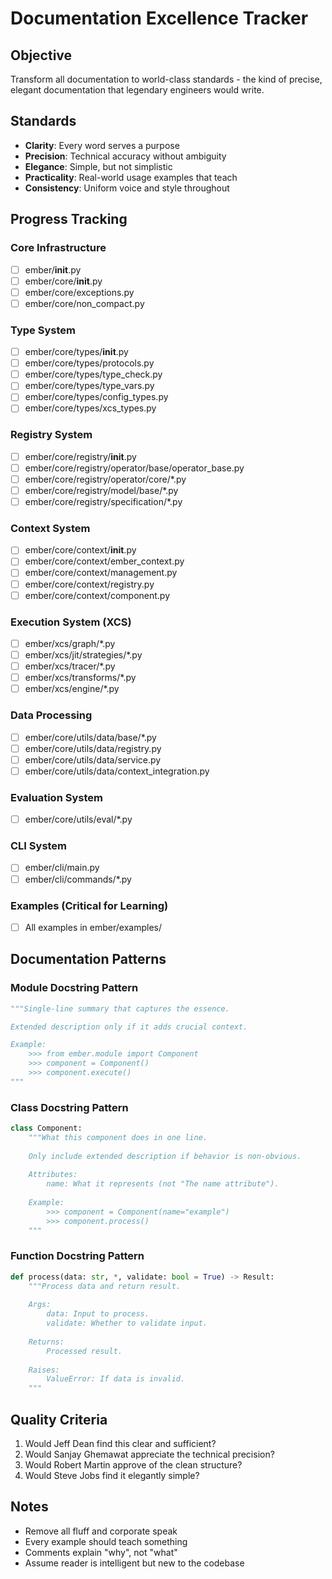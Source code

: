 # Documentation Excellence Tracker

## Objective
Transform all documentation to world-class standards - the kind of precise, elegant documentation that legendary engineers would write.

## Standards
- **Clarity**: Every word serves a purpose
- **Precision**: Technical accuracy without ambiguity  
- **Elegance**: Simple, but not simplistic
- **Practicality**: Real-world usage examples that teach
- **Consistency**: Uniform voice and style throughout

## Progress Tracking

### Core Infrastructure
- [ ] ember/__init__.py
- [ ] ember/core/__init__.py
- [ ] ember/core/exceptions.py
- [ ] ember/core/non_compact.py

### Type System
- [ ] ember/core/types/__init__.py
- [ ] ember/core/types/protocols.py
- [ ] ember/core/types/type_check.py
- [ ] ember/core/types/type_vars.py
- [ ] ember/core/types/config_types.py
- [ ] ember/core/types/xcs_types.py

### Registry System
- [ ] ember/core/registry/__init__.py
- [ ] ember/core/registry/operator/base/operator_base.py
- [ ] ember/core/registry/operator/core/*.py
- [ ] ember/core/registry/model/base/*.py
- [ ] ember/core/registry/specification/*.py

### Context System  
- [ ] ember/core/context/__init__.py
- [ ] ember/core/context/ember_context.py
- [ ] ember/core/context/management.py
- [ ] ember/core/context/registry.py
- [ ] ember/core/context/component.py

### Execution System (XCS)
- [ ] ember/xcs/graph/*.py
- [ ] ember/xcs/jit/strategies/*.py
- [ ] ember/xcs/tracer/*.py
- [ ] ember/xcs/transforms/*.py
- [ ] ember/xcs/engine/*.py

### Data Processing
- [ ] ember/core/utils/data/base/*.py
- [ ] ember/core/utils/data/registry.py
- [ ] ember/core/utils/data/service.py
- [ ] ember/core/utils/data/context_integration.py

### Evaluation System
- [ ] ember/core/utils/eval/*.py

### CLI System
- [ ] ember/cli/main.py
- [ ] ember/cli/commands/*.py

### Examples (Critical for Learning)
- [ ] All examples in ember/examples/

## Documentation Patterns

### Module Docstring Pattern
```python
"""Single-line summary that captures the essence.

Extended description only if it adds crucial context.

Example:
    >>> from ember.module import Component
    >>> component = Component()
    >>> component.execute()
"""
```

### Class Docstring Pattern
```python
class Component:
    """What this component does in one line.
    
    Only include extended description if behavior is non-obvious.
    
    Attributes:
        name: What it represents (not "The name attribute").
        
    Example:
        >>> component = Component(name="example")
        >>> component.process()
    """
```

### Function Docstring Pattern
```python
def process(data: str, *, validate: bool = True) -> Result:
    """Process data and return result.
    
    Args:
        data: Input to process.
        validate: Whether to validate input.
        
    Returns:
        Processed result.
        
    Raises:
        ValueError: If data is invalid.
    """
```

## Quality Criteria
1. Would Jeff Dean find this clear and sufficient?
2. Would Sanjay Ghemawat appreciate the technical precision?
3. Would Robert Martin approve of the clean structure?
4. Would Steve Jobs find it elegantly simple?

## Notes
- Remove all fluff and corporate speak
- Every example should teach something
- Comments explain "why", not "what"
- Assume reader is intelligent but new to the codebase